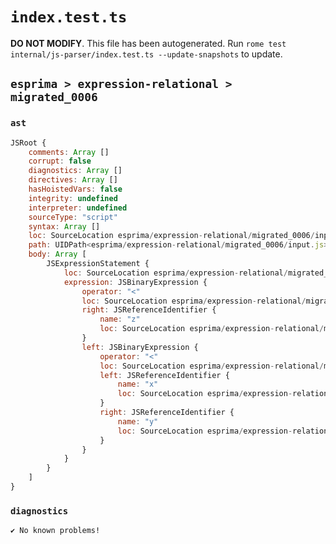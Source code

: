 # `index.test.ts`

**DO NOT MODIFY**. This file has been autogenerated. Run `rome test internal/js-parser/index.test.ts --update-snapshots` to update.

## `esprima > expression-relational > migrated_0006`

### `ast`

```javascript
JSRoot {
	comments: Array []
	corrupt: false
	diagnostics: Array []
	directives: Array []
	hasHoistedVars: false
	integrity: undefined
	interpreter: undefined
	sourceType: "script"
	syntax: Array []
	loc: SourceLocation esprima/expression-relational/migrated_0006/input.js 1:0-2:0
	path: UIDPath<esprima/expression-relational/migrated_0006/input.js>
	body: Array [
		JSExpressionStatement {
			loc: SourceLocation esprima/expression-relational/migrated_0006/input.js 1:0-1:9
			expression: JSBinaryExpression {
				operator: "<"
				loc: SourceLocation esprima/expression-relational/migrated_0006/input.js 1:0-1:9
				right: JSReferenceIdentifier {
					name: "z"
					loc: SourceLocation esprima/expression-relational/migrated_0006/input.js 1:8-1:9 (z)
				}
				left: JSBinaryExpression {
					operator: "<"
					loc: SourceLocation esprima/expression-relational/migrated_0006/input.js 1:0-1:5
					left: JSReferenceIdentifier {
						name: "x"
						loc: SourceLocation esprima/expression-relational/migrated_0006/input.js 1:0-1:1 (x)
					}
					right: JSReferenceIdentifier {
						name: "y"
						loc: SourceLocation esprima/expression-relational/migrated_0006/input.js 1:4-1:5 (y)
					}
				}
			}
		}
	]
}
```

### `diagnostics`

```
✔ No known problems!

```
